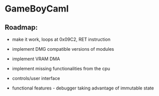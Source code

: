# GameBoyCaml


## Roadmap:

 - make it work, loops at 0x09C2, RET instruction

 - implement DMG compatible versions of modules

 - implement VRAM DMA

 - implement missing functionalities from the cpu

 - controls/user interface

 - functional features - debugger taking advantage of immutable state
